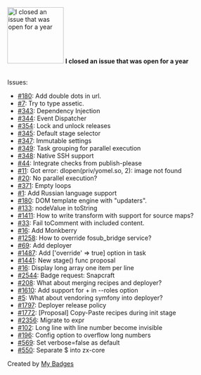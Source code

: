 <img src="https://my-badges.github.io/my-badges/old-issue-1.png" alt="I closed an issue that was open for a year" title="I closed an issue that was open for a year" width="128">
<strong>I closed an issue that was open for a year</strong>
<br><br>

Issues:

- <a href="https://github.com/swiftmailer/swiftmailer/issues/180">#180</a>: Add double dots in url.
- <a href="https://github.com/KnpLabs/symfony2-autocomplete/issues/7">#7</a>: Try to type assetic.
- <a href="https://github.com/deployphp/deployer/issues/343">#343</a>: Dependency Injection
- <a href="https://github.com/deployphp/deployer/issues/344">#344</a>: Event Dispatcher
- <a href="https://github.com/deployphp/deployer/issues/354">#354</a>: Lock and unlock releases
- <a href="https://github.com/deployphp/deployer/issues/345">#345</a>: Default stage selector
- <a href="https://github.com/deployphp/deployer/issues/347">#347</a>: Immutable settings
- <a href="https://github.com/deployphp/deployer/issues/349">#349</a>: Task grouping for parallel execution
- <a href="https://github.com/deployphp/deployer/issues/348">#348</a>: Native SSH support
- <a href="https://github.com/release-it/release-it/issues/44">#44</a>: Integrate checks from publish-please
- <a href="https://github.com/Joe-noh/yomel/issues/11">#11</a>: Got error: dlopen(priv/yomel.so, 2): image not found
- <a href="https://github.com/thephpleague/shunt/issues/20">#20</a>: No parallel execution?
- <a href="https://github.com/js2coffee/js2coffee/issues/371">#371</a>: Empty loops
- <a href="https://github.com/bigwhoop/sentence-breaker/issues/1">#1</a>: Add Russian language support
- <a href="https://github.com/h5bp/lazyweb-requests/issues/180">#180</a>: DOM template engine with "updaters".
- <a href="https://github.com/jindw/xmldom/issues/133">#133</a>: nodeValue in toString
- <a href="https://github.com/browserify/browserify/issues/1411">#1411</a>: How to write transform with support for source maps?
- <a href="https://github.com/thlorenz/convert-source-map/issues/33">#33</a>: Fail toComment with included content.
- <a href="https://github.com/baryshev/template-benchmark/issues/16">#16</a>: Add Monkberry
- <a href="https://github.com/hwi/HWIOAuthBundle/issues/1258">#1258</a>: How to override fosub_bridge service?
- <a href="https://github.com/matiassingers/awesome-readme/issues/69">#69</a>: Add deployer
- <a href="https://github.com/deployphp/deployer/issues/1487">#1487</a>: Add ['override' => true] option in task
- <a href="https://github.com/deployphp/deployer/issues/1441">#1441</a>: New stage() func proposal
- <a href="https://github.com/Javascipt/Jsome/issues/16">#16</a>: Display long array one item per line
- <a href="https://github.com/badges/shields/issues/2544">#2544</a>: Badge request: Snapcraft
- <a href="https://github.com/deployphp/recipes/issues/208">#208</a>: What about merging recipes and deployer?
- <a href="https://github.com/deployphp/deployer/issues/1610">#1610</a>: Add support for + in --roles option
- <a href="https://github.com/deployphp/distribution/issues/5">#5</a>: What about vendoring symfony into deployer?
- <a href="https://github.com/deployphp/deployer/issues/1797">#1797</a>: Deployer release policy
- <a href="https://github.com/deployphp/deployer/issues/1772">#1772</a>: [Proposal] Copy-Paste recipes during init stage
- <a href="https://github.com/argoproj/argo-workflows/issues/2356">#2356</a>: Migrate to expr
- <a href="https://github.com/kazzkiq/CodeFlask/issues/102">#102</a>: Long line with line number become invisible
- <a href="https://github.com/josdejong/lossless-json/issues/196">#196</a>: Config option to overflow long numbers
- <a href="https://github.com/google/zx/issues/569">#569</a>: Set verbose=false as default
- <a href="https://github.com/google/zx/issues/550">#550</a>: Separate $ into zx-core


Created by <a href="https://github.com/my-badges/my-badges">My Badges</a>